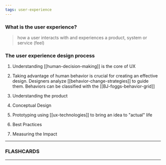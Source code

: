 ```yaml
---
tags: user-experience
---
```

### What is the user experience?

> how a user interacts with and experiences a product, system or service (feel)

### The user experience design process
1. Understanding [[human-decision-making]] is the core of UX

2. Taking advantage of human behavior is crucial for creating an effective design. Designers analyze [[behavior-change-strategies]] to guide them. Behaviors can be classified with the [[BJ-foggs-behavior-grid]]

3. Understanding the product

4.  Conceptual Design

5. Prototyping using [[ux-technologies]] to bring an idea to "actual" life

6. Best Practices

7. Measuring the Impact

---
### FLASHCARDS


---
